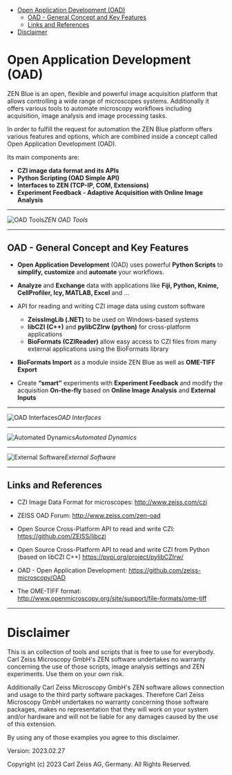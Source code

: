 - [Open Application Development (OAD)](#open-application-development-oad)
  - [OAD - General Concept and Key Features](#oad---general-concept-and-key-features)
  - [Links and References](#links-and-references)
- [Disclaimer](#disclaimer)

# Open Application Development (OAD)

ZEN Blue is an open, flexible and powerful image acquisition platform that allows controlling a wide range of microscopes systems. Additionally it offers various tools to automate microscopy workflows including acquisition, image analysis and image processing tasks.

In order to fulfill the request for automation the ZEN Blue platform offers various features and options, which are combined inside a concept called Open Application Development (OAD).

Its main components are:

- **CZI image data format and its APIs**
- **Python Scripting (OAD Simple API)**
- **Interfaces to ZEN (TCP-IP, COM, Extensions)**
- **Experiment Feedback - Adaptive Acquisition with Online Image Analysis**

---

![OAD Tools](./Images/ZEN_OAD_Tools_Slide.png)_ZEN OAD Tools_

---

## OAD - General Concept and Key Features

- **Open Application Development** (OAD) uses powerful **Python Scripts** to **simplify, customize** and **automate** your workflows.

- **Analyze** and **Exchange** data with applications like **Fiji, Python, Knime, CellProfiler, Icy, MATLAB, Excel** and …

- API for reading and writing CZI image data using custom software

  - **ZeissImgLib (.NET)** to be used on Windows-based systems
  - **libCZI (C++)** and **pylibCZIrw (python)** for cross-platform applications
  - **BioFormats (CZIReader)** allow easy access to CZI files from many external applications using the BioFormats library

- **BioFormats Import** as a module inside ZEN Blue as well as **OME-TIFF Export**

- Create **“smart”** experiments with **Experiment Feedback** and modify the acquisition **On-the-fly** based on **Online Image Analysis** and **External Inputs**

---

![OAD Interfaces](./Images/OAD_Overview.png)_OAD Interfaces_

---

![Automated Dynamics](./Videos/Automated_Physiology_IA.gif)_Automated Dynamics_

---

![External Software](./Videos/GuidedAcquisition_ZEN_Fiji.gif)_External Software_

---

## Links and References

- CZI Image Data Format for microscopes: http://www.zeiss.com/czi

- ZEISS OAD Forum: http://www.zeiss.com/zen-oad

- Open Source Cross-Platform API to read and write CZI: https://github.com/ZEISS/libczi

- Open Source Cross-Platform API to read and write CZI from Python (based on libCZI C++) https://pypi.org/project/pylibCZIrw/

- OAD - Open Application Development: https://github.com/zeiss-microscopy/OAD

- The OME-TIFF format: http://www.openmicroscopy.org/site/support/file-formats/ome-tiff

---

# Disclaimer

This is an collection of tools and scripts that is free to use for everybody.
Carl Zeiss Microscopy GmbH's ZEN software undertakes no warranty concerning the use of those scripts, image analysis settings and ZEN experiments. Use them on your own risk.

Additionally Carl Zeiss Microscopy GmbH's ZEN software allows connection and usage to the third party software packages.
Therefore Carl Zeiss Microscopy GmbH undertakes no warranty concerning those software packages, makes no representation that they will work on your system and/or hardware and will not be liable for any damages caused by the use of this extension.

By using any of those examples you agree to this disclaimer.

Version: 2023.02.27

Copyright (c) 2023 Carl Zeiss AG, Germany. All Rights Reserved.

